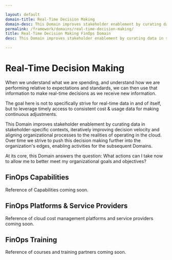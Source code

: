 ```yaml
---

layout: default
domain-title: Real-Time Decision Making
domain-desc: This Domain improves stakeholder enablement by curating data in stakeholder-specific contexts,  iteratively improving decision velocity and aligning organizational processes to the realities of operating in the cloud.
permalink: /framework/domains/real-time-decision-making/
title: Real-Time Decision Making FinOps Domain
desc: This Domain improves stakeholder enablement by curating data in stakeholder-specific contexts,  iteratively improving decision velocity and aligning organizational processes to the realities of operating in the cloud.

---
```


# Real-Time Decision Making

When we understand what we are spending, and understand how we are performing relative to expectations and standards, we can then use that information to make real-time decisions as we receive new information.

The goal here is not to specifically strive for real-time data in and of itself, but to leverage timely access to consistent cost & usage data for making continuous adjustments.  

This Domain improves stakeholder enablement by curating data in stakeholder-specific contexts,  iteratively improving decision velocity and aligning organizational processes to the realities of operating in the cloud.  Over time we strive to push this decision making further into the organization's edges, enabling activities for the subsequent Domains.

At its core, this Domain answers the question: What actions can I take now to allow me to better meet my organizational goals and objectives?

## FinOps Capabilities

Reference of Capabilities coming soon.

## FinOps Platforms & Service Providers

Reference of cloud cost management platforms and service providers coming soon.

## FinOps Training

Reference of courses and training partners coming soon.
